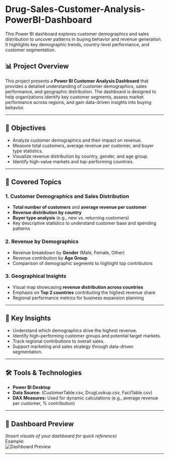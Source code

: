 # Drug-Sales-Customer-Analysis-PowerBI-Dashboard
This Power BI dashboard explores customer demographics and sales distribution to uncover patterns in buying behavior and revenue generation. It highlights key demographic trends, country-level performance, and customer segmentation.

## 📊 Project Overview
This project presents a **Power BI Customer Analysis Dashboard** that provides a detailed understanding of customer demographics, sales performance, and geographic distribution. The dashboard is designed to help organizations identify key customer segments, assess market performance across regions, and gain data-driven insights into buying behavior.

---

## 🎯 Objectives
- Analyze customer demographics and their impact on revenue.
- Measure total customers, average revenue per customer, and buyer type statistics.
- Visualize revenue distribution by country, gender, and age group.
- Identify high-value markets and top-performing countries.

---

## 🧩 Covered Topics

### **1. Customer Demographics and Sales Distribution**
- **Total number of customers** and **average revenue per customer**
- **Revenue distribution by country**
- **Buyer type analysis** (e.g., new vs. returning customers)
- Key descriptive statistics to understand customer base and spending patterns

### **2. Revenue by Demographics**
- Revenue breakdown by **Gender** (Male, Female, Other)
- Revenue contribution by **Age Group**
- Comparison of demographic segments to highlight top contributors

### **3. Geographical Insights**
- Visual map showcasing **revenue distribution across countries**
- Emphasis on **Top 2 countries** contributing the highest revenue share
- Regional performance metrics for business expansion planning

---

## 🧠 Key Insights
- Understand which demographics drive the highest revenue.
- Identify high-performing customer groups and potential target markets.
- Track regional contributions to overall sales.
- Support marketing and sales strategy through data-driven segmentation.

---

## 🛠️ Tools & Technologies
- **Power BI Desktop**
- **Data Source:** (CustomerTable.csv, DrugLookup.csv, FactTable.csv)
- **DAX Measures:** Used for dynamic calculations (e.g., average revenue per customer, % contribution)

---

## 📸 Dashboard Preview
*(Insert visuals of your dashboard for quick reference)*  
Example:  
![Dashboard Preview]([screenshots/customer_analysis_overview.png](https://github.com/minolirm/Drug-Sales-Customer-Analysis-PowerBI-Dashboard/blob/main/Drug%20Sales%20Customer%20Analysis.png))

---

